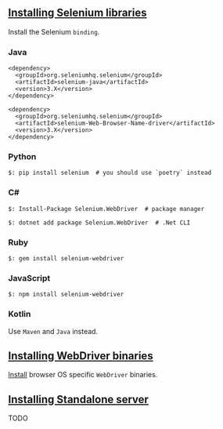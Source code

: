 ## [Installing Selenium libraries](https://selenium.dev/documentation/en/selenium_installation/installing_selenium_libraries/)

Install the Selenium `binding`.  

### Java

```
<dependency>
  <groupId>org.seleniumhq.selenium</groupId>
  <artifactId>selenium-java</artifactId>
  <version>3.X</version>
</dependency>

<dependency>
  <groupId>org.seleniumhq.selenium</groupId>
  <artifactId>selenium-Web-Browser-Name-driver</artifactId>
  <version>3.X</version>
</dependency>
```

### Python

```
$: pip install selenium  # you should use `poetry` instead
```

### C#

```
$: Install-Package Selenium.WebDriver  # package manager

$: dotnet add package Selenium.WebDriver  # .Net CLI
```

### Ruby

```
$: gem install selenium-webdriver
```

### JavaScript

```
$: npm install selenium-webdriver
```

### Kotlin

Use `Maven` and `Java` instead.  

## [Installing WebDriver binaries](https://selenium.dev/documentation/en/selenium_installation/installing_webdriver_binaries/)

[Install](../WebDriver/DriverRequirements) browser OS specific `WebDriver` binaries.  

## [Installing Standalone server](https://selenium.dev/documentation/en/selenium_installation/installing_standalone_server/)

TODO
